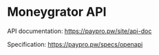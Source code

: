 # Moneygrator API

API documentation:
https://paypro.pw/site/api-doc

Specification:
https://paypro.pw/specs/openapi

